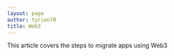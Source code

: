 ```yaml
---
layout: page
author: tyrion70
title: Web3
---
```

This article covers the steps to migrate apps using Web3

